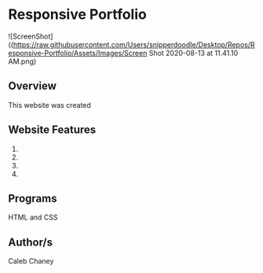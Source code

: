 # Responsive Portfolio 
![ScreenShot]((https://raw.githubusercontent.com/Users/snipperdoodle/Desktop/Repos/Responsive-Portfolio/Assets/Images/Screen Shot 2020-08-13 at 11.41.10 AM.png)
## Overview
This website was created 

## Website Features
1)  
2) 
3)
4) 

## Programs 
HTML and CSS

## Author/s
Caleb Chaney
